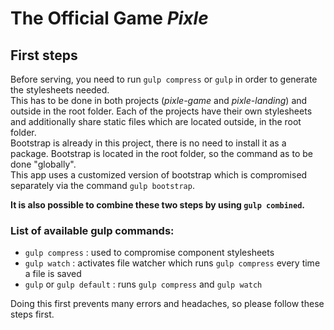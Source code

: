 # The Official Game _Pixle_

## First steps

Before serving, you need to run `gulp compress` or `gulp` in order to generate the stylesheets needed.\
This has to be done in both projects (_pixle-game_ and _pixle-landing_) and outside in the root folder.
Each of the projects have their own stylesheets and additionally share static files which are located
outside, in the root folder.\
Bootstrap is already in this project, there is no need to install it as a package.
Bootstrap is located in the root folder, so the command as to be done "globally".\
This app uses a customized version of bootstrap which is compromised separately via the command `gulp bootstrap`.

**It is also possible to combine these two steps by using `gulp combined`.**

### List of available gulp commands:

- `gulp compress` : used to compromise component stylesheets
- `gulp watch` : activates file watcher which runs `gulp compress` every time a file is saved
- `gulp` or `gulp default` : runs `gulp compress` and `gulp watch`

Doing this first prevents many errors and headaches, so please follow these steps first.
